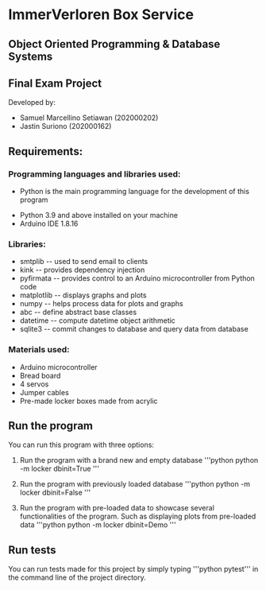 # ImmerVerloren Box Service
## Object Oriented Programming & Database Systems
## Final Exam Project

Developed by:
- Samuel Marcellino Setiawan (202000202)
- Jastin Suriono (202000162)

## Requirements:
### Programming languages and libraries used:
- Python is the main programming language for the development of this program

* Python 3.9 and above installed on your machine
* Arduino IDE 1.8.16

### Libraries:
* smtplib -- used to send email to clients
* kink -- provides dependency injection
* pyfirmata -- provides control to an Arduino microcontroller from Python code
* matplotlib -- displays graphs and plots
* numpy -- helps process data for plots and graphs
* abc -- define abstract base classes
* datetime -- compute datetime object arithmetic
* sqlite3 -- commit changes to database and query data from database

### Materials used:
* Arduino microcontroller
* Bread board
* 4 servos
* Jumper cables
* Pre-made locker boxes made from acrylic

## Run the program
You can run this program with three options:
1. Run the program with a brand new and empty database
'''python
python -m locker dbinit=True
'''

2. Run the program with previously loaded database
'''python
python -m locker dbinit=False
'''

3. Run the program with pre-loaded data to showcase several functionalities of the program.
Such as displaying plots from pre-loaded data
'''python
python -m locker dbinit=Demo
'''

## Run tests
You can run tests made for this project by simply typing
'''python
pytest'''
in the command line of the project directory.